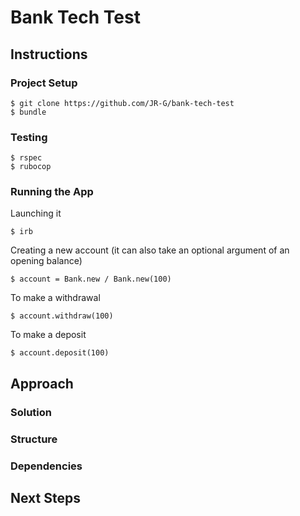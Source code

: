 Bank Tech Test
===

Instructions
---
### Project Setup
```
$ git clone https://github.com/JR-G/bank-tech-test
$ bundle
```

### Testing
```
$ rspec
$ rubocop
```

### Running the App
Launching it
```
$ irb
```
Creating a new account (it can also take an optional argument of an opening balance)
```
$ account = Bank.new / Bank.new(100)
```
To make a withdrawal
```
$ account.withdraw(100)
```
To make a deposit
```
$ account.deposit(100)
```

Approach
---
### Solution

### Structure

### Dependencies

Next Steps
---